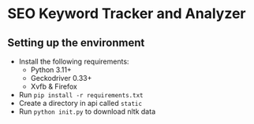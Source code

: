 # SEO Keyword Tracker and Analyzer

## Setting up the environment
- Install the following requirements:
	- Python 3.11+
	- Geckodriver 0.33+
	- Xvfb & Firefox
- Run `pip install -r requirements.txt`
- Create a directory in api called `static`
- Run `python init.py` to download nltk data
